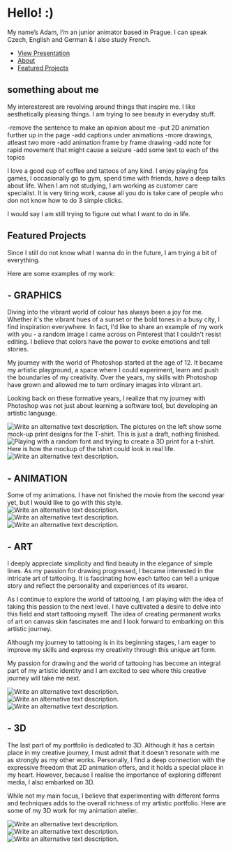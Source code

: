 # Hello! :)

My name’s Adam, I’m an junior animator based in Prague. I can speak Czech, English and German & I also study French.

<!-- This is a comment, only visible to the author: Add a link to your presentation. -->
<!-- Presentations do not need to be a PDF, you may link elsewhere, such as Figma, YouTube, etc. -->
<!-- Consider adding navigation to each section (About, Featured Projects, Notes, etc.) -->

- [View Presentation](#featured-projects)<!-- Add helpful hint as to what kind of file or destination is here. -->
- [About](#something-about-me)
- [Featured Projects](#featured-projects)

## something about me


My interesterest are revolving around things that inspire me. I like aesthetically pleasing things.
I am trying to see beauty in everyday stuff.   

-remove the sentence to make an opinion about me
-put 2D animation further up in the page
-add captions under animations
-more drawings, atleast two more
-add animation frame by frame drawing
-add note for rapid movement that might cause a seizure
-add some text to each of the topics

<!-- Consider including a headshot. We’re not designing, so keep the image width/height around 320px x 320px (square). Replace "surname" with your surname in the file name. -->

I love a good cup of coffee and tattoos of any kind. I enjoy playing fps games, I occasionally go to gym, spend time with friends, have a deep talks about life. When I am not studying, I am working as customer care specialist. It is very tiring work, cause all you do is take care of people who don not know how to do 3 simple clicks.

I would say I am still trying to figure out what I want to do in life. 

## Featured Projects
Since I still do not know what I wanna do in the future, I am trying a bit of everything. 

Here are some examples of my work:

## - GRAPHICS
Diving into the vibrant world of colour has always been a joy for me. Whether it's the vibrant hues of a sunset or the bold tones in a busy city, I find inspiration everywhere. In fact, I'd like to share an example of my work with you - a random image I came across on Pinterest that I couldn't resist editing. I believe that colors have the power to evoke emotions and tell stories.

My journey with the world of Photoshop started at the age of 12. It became my artistic playground, a space where I could experiment, learn and push the boundaries of my creativity. Over the years, my skills with Photoshop have grown and allowed me to turn ordinary images into vibrant art.

Looking back on these formative years, I realize that my journey with Photoshop was not just about learning a software tool, but developing an artistic language.  

![Write an alternative text description.](img/headss.png)
The pictures on the left show some mock-up print designs for the T-shirt. This is just a draft, nothing finished.  
![Playing with a random font and trying to create a 3D print for a t-shirt.](img/noidont.png)
Here is how the mockup of the tshirt could look in real life. 
![Write an alternative text description.](img/tričkadesign.png)

## - ANIMATION
Some of my animations. I have not finished the movie from the second year yet, but I would like to go with this style. 
![Write an alternative text description.](img/draftfire.gif)
![Write an alternative text description.](img/fire.gif)
![Write an alternative text description.](img/lightning2.gif)

## - ART
I deeply appreciate simplicity and find beauty in the elegance of simple lines. As my passion for drawing progressed, I became interested in the intricate art of tattooing. It is fascinating how each tattoo can tell a unique story and reflect the personality and experiences of its wearer.

As I continue to explore the world of tattooing, I am playing with the idea of taking this passion to the next level. I have cultivated a desire to delve into this field and start tattooing myself. The idea of creating permanent works of art on canvas skin fascinates me and I look forward to embarking on this artistic journey.

Although my journey to tattooing is in its beginning stages, I am eager to improve my skills and express my creativity through this unique art form.

My passion for drawing and the world of tattooing has become an integral part of my artistic identity and I am excited to see where this creative journey will take me next.

![Write an alternative text description.](img/nude.jpeg)
![Write an alternative text description.](tattooideas.png)
![Write an alternative text description.](tulip2.jpeg)

## - 3D
The last part of my portfolio is dedicated to 3D. Although it has a certain place in my creative journey, I must admit that it doesn't resonate with me as strongly as my other works. Personally, I find a deep connection with the expressive freedom that 2D animation offers, and it holds a special place in my heart. However, because I realise the importance of exploring different media, I also embarked on 3D.

While not my main focus, I believe that experimenting with different forms and techniques adds to the overall richness of my artistic portfolio. Here are some of my 3D work for my animation atelier.

![Write an alternative text description.](img/all.jpg)
![Write an alternative text description.](img/animace1.png)
![Write an alternative text description.](img/animace2.png)









